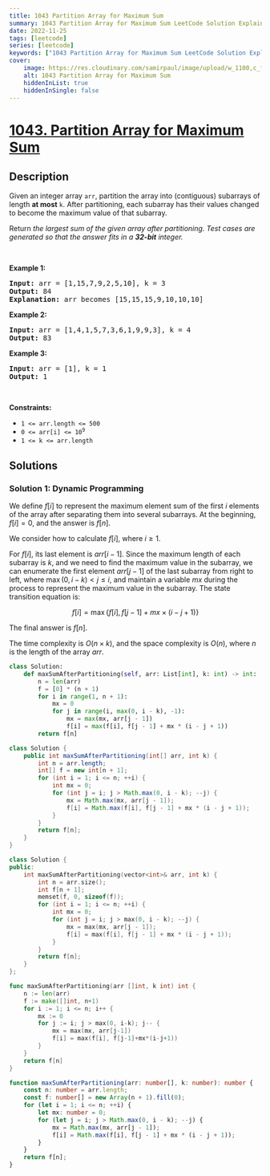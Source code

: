 ```yaml
---
title: 1043 Partition Array for Maximum Sum
summary: 1043 Partition Array for Maximum Sum LeetCode Solution Explained
date: 2022-11-25
tags: [leetcode]
series: [leetcode]
keywords: ["1043 Partition Array for Maximum Sum LeetCode Solution Explained in all languages", "1043 Partition Array for Maximum Sum", "LeetCode", "leetcode solution in Python3 C++ Java Go PHP Ruby Swift TypeScript Rust C# JavaScript C", "GeeksforGeeks", "InterviewBit", "Coding Ninjas", "HackerRank", "HackerEarth", "CodeChef", "TopCoder", "AlgoExpert", "freeCodeCamp", "Codeforces", "GitHub", "AtCoder", "Samir Paul"]
cover:
    image: https://res.cloudinary.com/samirpaul/image/upload/w_1100,c_fit,co_rgb:FFFFFF,l_text:Arial_75_bold:1043 Partition Array for Maximum Sum - Solution Explained/problem-solving.webp
    alt: 1043 Partition Array for Maximum Sum
    hiddenInList: true
    hiddenInSingle: false
---
```



# [1043. Partition Array for Maximum Sum](https://leetcode.com/problems/partition-array-for-maximum-sum)


## Description

<p>Given an integer array <code>arr</code>, partition the array into (contiguous) subarrays of length <strong>at most</strong> <code>k</code>. After partitioning, each subarray has their values changed to become the maximum value of that subarray.</p>

<p>Return <em>the largest sum of the given array after partitioning. Test cases are generated so that the answer fits in a <strong>32-bit</strong> integer.</em></p>

<p>&nbsp;</p>
<p><strong class="example">Example 1:</strong></p>

<pre>
<strong>Input:</strong> arr = [1,15,7,9,2,5,10], k = 3
<strong>Output:</strong> 84
<strong>Explanation:</strong> arr becomes [15,15,15,9,10,10,10]
</pre>

<p><strong class="example">Example 2:</strong></p>

<pre>
<strong>Input:</strong> arr = [1,4,1,5,7,3,6,1,9,9,3], k = 4
<strong>Output:</strong> 83
</pre>

<p><strong class="example">Example 3:</strong></p>

<pre>
<strong>Input:</strong> arr = [1], k = 1
<strong>Output:</strong> 1
</pre>

<p>&nbsp;</p>
<p><strong>Constraints:</strong></p>

<ul>
	<li><code>1 &lt;= arr.length &lt;= 500</code></li>
	<li><code>0 &lt;= arr[i] &lt;= 10<sup>9</sup></code></li>
	<li><code>1 &lt;= k &lt;= arr.length</code></li>
</ul>

## Solutions

### Solution 1: Dynamic Programming

We define $f[i]$ to represent the maximum element sum of the first $i$ elements of the array after separating them into several subarrays. At the beginning, $f[i]=0$, and the answer is $f[n]$.

We consider how to calculate $f[i]$, where $i \geq 1$.

For $f[i]$, its last element is $arr[i-1]$. Since the maximum length of each subarray is $k$, and we need to find the maximum value in the subarray, we can enumerate the first element $arr[j - 1]$ of the last subarray from right to left, where $\max(0, i - k) \lt j \leq i$, and maintain a variable $mx$ during the process to represent the maximum value in the subarray. The state transition equation is:

$$
f[i] = \max\{f[i], f[j - 1] + mx \times (i - j + 1)\}
$$

The final answer is $f[n]$.

The time complexity is $O(n \times k)$, and the space complexity is $O(n)$, where $n$ is the length of the array $arr$.

<!-- tabs:start -->

```python
class Solution:
    def maxSumAfterPartitioning(self, arr: List[int], k: int) -> int:
        n = len(arr)
        f = [0] * (n + 1)
        for i in range(1, n + 1):
            mx = 0
            for j in range(i, max(0, i - k), -1):
                mx = max(mx, arr[j - 1])
                f[i] = max(f[i], f[j - 1] + mx * (i - j + 1))
        return f[n]
```

```java
class Solution {
    public int maxSumAfterPartitioning(int[] arr, int k) {
        int n = arr.length;
        int[] f = new int[n + 1];
        for (int i = 1; i <= n; ++i) {
            int mx = 0;
            for (int j = i; j > Math.max(0, i - k); --j) {
                mx = Math.max(mx, arr[j - 1]);
                f[i] = Math.max(f[i], f[j - 1] + mx * (i - j + 1));
            }
        }
        return f[n];
    }
}
```

```cpp
class Solution {
public:
    int maxSumAfterPartitioning(vector<int>& arr, int k) {
        int n = arr.size();
        int f[n + 1];
        memset(f, 0, sizeof(f));
        for (int i = 1; i <= n; ++i) {
            int mx = 0;
            for (int j = i; j > max(0, i - k); --j) {
                mx = max(mx, arr[j - 1]);
                f[i] = max(f[i], f[j - 1] + mx * (i - j + 1));
            }
        }
        return f[n];
    }
};
```

```go
func maxSumAfterPartitioning(arr []int, k int) int {
	n := len(arr)
	f := make([]int, n+1)
	for i := 1; i <= n; i++ {
		mx := 0
		for j := i; j > max(0, i-k); j-- {
			mx = max(mx, arr[j-1])
			f[i] = max(f[i], f[j-1]+mx*(i-j+1))
		}
	}
	return f[n]
}
```

```ts
function maxSumAfterPartitioning(arr: number[], k: number): number {
    const n: number = arr.length;
    const f: number[] = new Array(n + 1).fill(0);
    for (let i = 1; i <= n; ++i) {
        let mx: number = 0;
        for (let j = i; j > Math.max(0, i - k); --j) {
            mx = Math.max(mx, arr[j - 1]);
            f[i] = Math.max(f[i], f[j - 1] + mx * (i - j + 1));
        }
    }
    return f[n];
}
```

<!-- tabs:end -->

<!-- end -->
